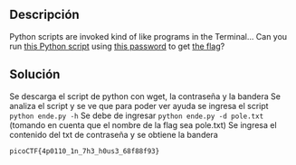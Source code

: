 ## Descripción
Python scripts are invoked kind of like programs in the Terminal... Can you run [this Python script](https://mercury.picoctf.net/static/2ac2139344d2e734d5d638ac928f1a8d/ende.py) using [this password](https://mercury.picoctf.net/static/2ac2139344d2e734d5d638ac928f1a8d/pw.txt) to get [the flag](https://mercury.picoctf.net/static/2ac2139344d2e734d5d638ac928f1a8d/flag.txt.en)?

## Solución
Se descarga el script de python con wget, la contraseña y la bandera
Se analiza el script y se ve que para poder ver ayuda se ingresa el script `python ende.py -h` 
Se debe de ingresar `python ende.py -d pole.txt` (tomando en cuenta que el nombre de la flag sea pole.txt)
Se ingresa el contenido del txt de contraseña y se obtiene la bandera

```
picoCTF{4p0110_1n_7h3_h0us3_68f88f93}
```
